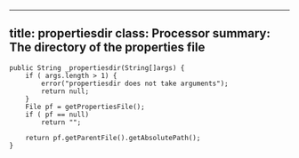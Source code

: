 ___
title: 	propertiesdir 
class: 	Processor
summary: The directory of the properties file
---

	public String _propertiesdir(String[]args) {
		if ( args.length > 1) {
			error("propertiesdir does not take arguments");
			return null;
		}
		File pf = getPropertiesFile();
		if ( pf == null)
			return "";
		
		return pf.getParentFile().getAbsolutePath();
	}
